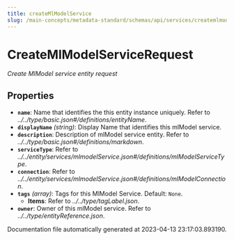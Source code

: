 ```yaml
---
title: createMlModelService
slug: /main-concepts/metadata-standard/schemas/api/services/createmlmodelservice
---
```


# CreateMlModelServiceRequest

*Create MlModel service entity request*

## Properties

- **`name`**: Name that identifies the this entity instance uniquely. Refer to *../../type/basic.json#/definitions/entityName*.
- **`displayName`** *(string)*: Display Name that identifies this mlModel service.
- **`description`**: Description of mlModel service entity. Refer to *../../type/basic.json#/definitions/markdown*.
- **`serviceType`**: Refer to *../../entity/services/mlmodelService.json#/definitions/mlModelServiceType*.
- **`connection`**: Refer to *../../entity/services/mlmodelService.json#/definitions/mlModelConnection*.
- **`tags`** *(array)*: Tags for this MlModel Service. Default: `None`.
  - **Items**: Refer to *../../type/tagLabel.json*.
- **`owner`**: Owner of this mlModel service. Refer to *../../type/entityReference.json*.


Documentation file automatically generated at 2023-04-13 23:17:03.893190.
